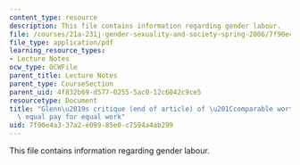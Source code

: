 ```yaml
---
content_type: resource
description: This file contains information regarding gender labour.
file: /courses/21a-231j-gender-sexuality-and-society-spring-2006/7f90e4a337a2e09985e0c7594a4ab299_MIT21A_213JS06_gndrdlabr.pdf
file_type: application/pdf
learning_resource_types:
- Lecture Notes
ocw_type: OCWFile
parent_title: Lecture Notes
parent_type: CourseSection
parent_uid: 4f832b69-d577-0255-5ac0-12c6042c9ce5
resourcetype: Document
title: "Glenn\u2019s critique (end of article) of \u201Ccomparable worth\u201D \u2013\
  \ equal pay for equal work"
uid: 7f90e4a3-37a2-e099-85e0-c7594a4ab299
---
```

This file contains information regarding gender labour.

